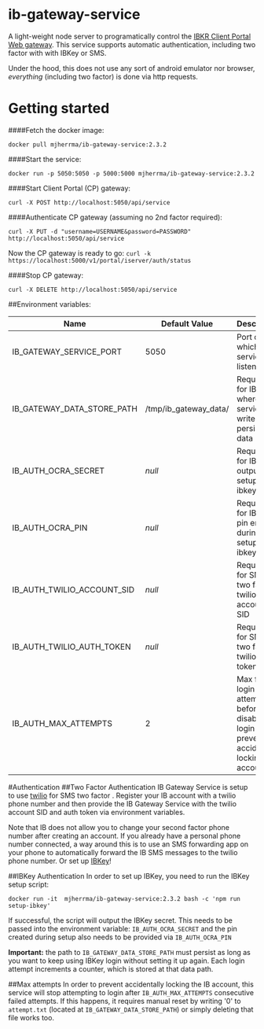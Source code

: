 # ib-gateway-service
A light-weight node server to programatically control the [IBKR Client Portal Web gateway](https://interactivebrokers.github.io/cpwebapi/).
This service supports automatic authentication, including two factor with with IBKey or SMS.

Under the hood, this does not use any sort of android emulator nor browser, *everything*
 (including two factor) is done via http requests.

# Getting started
####Fetch the docker image:
 ```
 docker pull mjherrma/ib-gateway-service:2.3.2
```
####Start the service:
```
docker run -p 5050:5050 -p 5000:5000 mjherrma/ib-gateway-service:2.3.2
```
####Start Client Portal (CP) gateway:
```
curl -X POST http://localhost:5050/api/service
```
####Authenticate CP gateway (assuming no 2nd factor required):
```
curl -X PUT -d "username=USERNAME&password=PASSWORD" http://localhost:5050/api/service
```
Now the CP gateway is ready to go: `curl -k https://localhost:5000/v1/portal/iserver/auth/status`

####Stop CP gateway:
```
curl -X DELETE http://localhost:5050/api/service
```

##Environment variables:

| Name  | Default Value | Description |
| ------------- | ------------- | ------------- |
| IB_GATEWAY_SERVICE_PORT  | 5050  | Port on which this service listens  |
| IB_GATEWAY_DATA_STORE_PATH  | /tmp/ib_gateway_data/  | Required for IBKey, where the service can write persistent data  |
| IB_AUTH_OCRA_SECRET  | *null*  | Required for IBKey, output from setup-ibkey script  |
| IB_AUTH_OCRA_PIN  | *null*  | Required for IBKey, pin entered during setup-ibkey  |
| IB_AUTH_TWILIO_ACCOUNT_SID  | *null*  | Required for SMS two factor, twilio account SID  |
| IB_AUTH_TWILIO_AUTH_TOKEN  | *null*  | Required for SMS two factor, twilio auth token  |
| IB_AUTH_MAX_ATTEMPTS  | 2  | Max failed login attempts before disabling login (to prevent accidentally locking IB account)  |

#Authentication
##Two Factor Authentication
IB Gateway Service is setup to use [twilio](https://www.twilio.com) for SMS two factor
. Register your IB account with a twilio phone number and then provide the IB Gateway Service
 with the twilio account SID and auth token via environment variables.
 
 Note that IB does not allow you to change your second factor phone number after creating an
  account. If you already have a personal phone number connected, a way around this is to use an SMS
   forwarding app on your phone to automatically forward the IB SMS messages to the twilio phone
    number. Or set up [IBKey](#ibkey-authentication)!
    
##IBKey Authentication
In order to set up IBKey, you need to run the IBKey setup script:
```
docker run -it  mjherrma/ib-gateway-service:2.3.2 bash -c 'npm run setup-ibkey'
```
If successful, the script will output the IBKey secret. This needs to be passed into the environment
 variable: `IB_AUTH_OCRA_SECRET` and the pin created during setup also needs to be provided via
  `IB_AUTH_OCRA_PIN`
  
**Important:** the path to `IB_GATEWAY_DATA_STORE_PATH` must persist as long as you want to keep
 using IBKey login without setting it up again. Each login attempt increments a counter, which is
  stored at that data path.

##Max attempts
In order to prevent accidentally locking the IB account, this service will stop attempting to
 login after `IB_AUTH_MAX_ATTEMPTS` consecutive failed attempts. If this happens, it requires
  manual reset by writing '0' to `attempt.txt` (located at `IB_GATEWAY_DATA_STORE_PATH`) or
   simply deleting that file works too.
